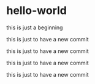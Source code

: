 # hello-world
this is just a beginning

this is just to have a new commit

this is just to have a new commit

this is just to have a new commit

this is just to have a new commit
